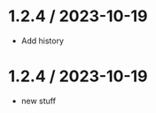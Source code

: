 
1.2.4 / 2023-10-19
==================

  * Add history

1.2.4 / 2023-10-19
==================

  * new stuff
